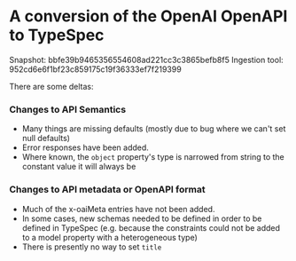# A conversion of the OpenAI OpenAPI to TypeSpec

Snapshot: bbfe39b9465356554608ad221cc3c3865befb8f5
Ingestion tool: 952cd6e6f1bf23c859175c19f36333ef7f219399

There are some deltas:

### Changes to API Semantics

- Many things are missing defaults (mostly due to bug where we can't set null defaults)
- Error responses have been added.
- Where known, the `object` property's type is narrowed from string to the constant value it will always be

### Changes to API metadata or OpenAPI format

- Much of the x-oaiMeta entries have not been added.
- In some cases, new schemas needed to be defined in order to be defined in TypeSpec (e.g. because the constraints could not be added to a model property with a heterogeneous type)
- There is presently no way to set `title`

